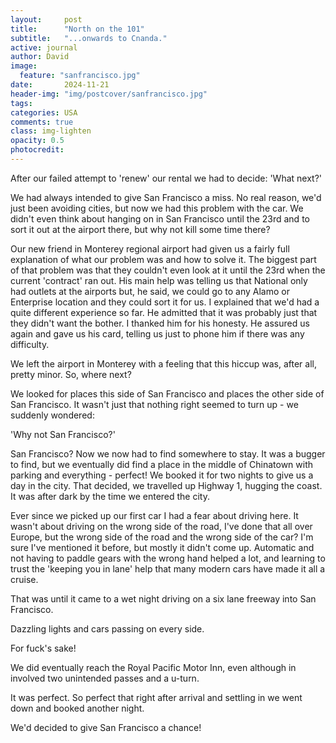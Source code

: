 ```yaml
---
layout:     post
title:      "North on the 101"
subtitle:   "...onwards to Cnanda."
active: journal
author: David
image:
  feature: "sanfrancisco.jpg"
date:       2024-11-21
header-img: "img/postcover/sanfrancisco.jpg"
tags: 
categories: USA
comments: true
class: img-lighten 
opacity: 0.5
photocredit:
---
```


After our failed attempt to 'renew' our rental we had to decide: 'What next?'

We had always intended to give San Francisco a miss. No real reason, we'd just been avoiding cities, but now we had this problem with the car. We didn't even think about hanging on in San Francisco until the 23rd and to sort it out at the airport there, but why not kill some time there?

Our new friend in Monterey regional airport had given us a fairly full explanation of what our problem was and how to solve it. The biggest part of that problem was that they couldn't even look at it until the 23rd when the current 'contract' ran out. His main help was telling us that National only had outlets at the airports but, he said, we could go to any Alamo or Enterprise location and they could sort it for us. I explained that we'd had a quite different experience so far. He admitted that it was probably just that they didn't want the bother. I thanked him for his honesty. He assured us again and gave us his card, telling us just to phone him if there was any difficulty.

We left the airport in Monterey with a feeling that this hiccup was, after all, pretty minor. So, where next?

We looked for places this side of San Francisco and places the other side of San Francisco. It wasn't just that nothing right seemed to turn up - we suddenly wondered:

'Why not San Francisco?'

San Francisco? Now we now had to find somewhere to stay. It was a bugger to find, but we eventually did find a place in the middle of Chinatown with parking and everything - perfect! We booked it for two nights to give us a day in the city. That decided, we travelled up Highway 1, hugging the coast. It was after dark by the time we entered the city. 

Ever since we picked up our first car I had a fear about driving here. It wasn't about  driving on the wrong side of the road, I've done that all over Europe, but the wrong side of the road and the wrong side of the car? I'm sure I've mentioned it before, but mostly it didn't come up. Automatic and not having to paddle gears with the wrong hand helped a lot, and learning to trust the 'keeping you in lane' help that many modern cars have made it all a cruise. 

That was until it came to a wet night driving on a six lane freeway into San Francisco. 

Dazzling lights and cars passing on every side.

For fuck's sake!

We did eventually reach the Royal Pacific Motor Inn, even although in involved two unintended passes and a u-turn. 

It was perfect. So perfect that right after arrival and settling in we went down and booked another night.

We'd decided to give San Francisco a chance!









